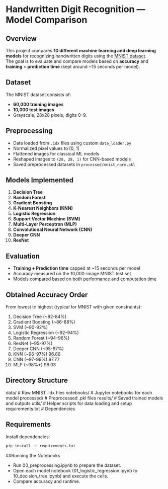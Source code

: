 # Handwritten Digit Recognition — Model Comparison

## Overview
This project compares **10 different machine learning and deep learning models** for recognizing handwritten digits using the [MNIST dataset](http://yann.lecun.com/exdb/mnist/).  
The goal is to evaluate and compare models based on **accuracy** and **training + prediction time** (kept around ~15 seconds per model).

## Dataset
The MNIST dataset consists of:
- **60,000 training images**
- **10,000 test images**
- Grayscale, 28x28 pixels, digits 0–9.

## Preprocessing
- Data loaded from `.idx` files using custom `data_loader.py`
- Normalized pixel values to [0, 1]
- Flattened images for classical ML models
- Reshaped images to `(28, 28, 1)` for CNN-based models
- Saved preprocessed datasets in `processed/mnist_norm.pkl`

## Models Implemented
1. **Decision Tree**
2. **Random Forest**
3. **Gradient Boosting**
4. **K-Nearest Neighbors (KNN)**
5. **Logistic Regression**
6. **Support Vector Machine (SVM)**
7. **Multi-Layer Perceptron (MLP)**
8. **Convolutional Neural Network (CNN)**
9. **Deeper CNN**
10. **ResNet**

## Evaluation
- **Training + Prediction time** capped at ~15 seconds per model
- Accuracy measured on the 10,000-image MNIST test set
- Models compared based on both performance and computation time

## Obtained Accuracy Order
From lowest to highest (typical for MNIST with given constraints):
1. Decision Tree (~82-84%)
2. Gradient Boosting (~86-88%)
3. SVM (~90-92%)
4. Logistic Regression (~92–94%) 
5. Random Forest (~94–96%)
6. ResNet (~95-97%)
7. Deeper CNN (~95-97%) 
8. KNN (~96–97%) 96.86
9. CNN (~97-99%) 97.77
10. MLP (~98%+) 98.03

## Directory Structure
data/ # Raw MNIST .idx files
notebooks/ # Jupyter notebooks for each model
processed/ # Preprocessed .pkl files
results/ # Saved trained models and outputs
utils/ # Helper scripts for data loading and setup
requirements.txt # Dependencies

## Requirements
Install dependencies:
```bash
pip install -r requirements.txt
```

##Running the Notebooks
- Run 00_preprocessing.ipynb to prepare the dataset.
- Open each model notebook (01_logistic_regression.ipynb to 10_decision_tree.ipynb) and execute the cells.
- Compare accuracy and runtime.

